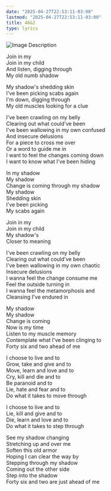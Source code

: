 ```yaml
---
date: "2025-04-27T22:53:11-03:00"  
lastmod: "2025-04-27T22:53:11-03:00"
title: 46&2
type: lyrics
---
```

![Image Description](Pasted%20image%2020250425020308.png)

Join in my  
Join in my child  
And listen, digging through  
My old numb shadow

My shadow's shedding skin  
I've been picking scabs again  
I'm down, digging through  
My old muscles looking for a clue

I've been crawling on my belly  
Clearing out what could've been  
I've been wallowing in my own confused  
And insecure delusions  
For a piece to cross me over  
Or a word to guide me in  
I want to feel the changes coming down  
I want to know what I've been hiding

In my shadow  
My shadow  
Change is coming through my shadow  
My shadow  
Shedding skin  
I've been picking  
My scabs again

Join in my  
Join in my child  
My shadow's  
Closer to meaning

I've been crawling on my belly  
Clearing out what could've been  
I've been wallowing in my own chaotic  
Insecure delusions  
I wanna feel the change consume me  
Feel the outside turning in  
I wanna feel the metamorphosis and  
Cleansing I've endured in

My shadow  
My shadow  
Change is coming  
Now is my time  
Listen to my muscle memory  
Contemplate what I've been clinging to  
Forty six and two ahead of me

I choose to live and to  
Grow, take and give and to  
Move, learn and love and to  
Cry, kill and die and to  
Be paranoid and to  
Lie, hate and fear and to  
Do what it takes to move through

I choose to live and to  
Lie, kill and give and to  
Die, learn and love and to  
Do what it takes to step through

See my shadow changing  
Stretching up and over me  
Soften this old armor  
Hoping I can clear the way by  
Stepping through my shadow  
Coming out the other side  
Step into the shadow  
Forty six and two are just ahead of me
